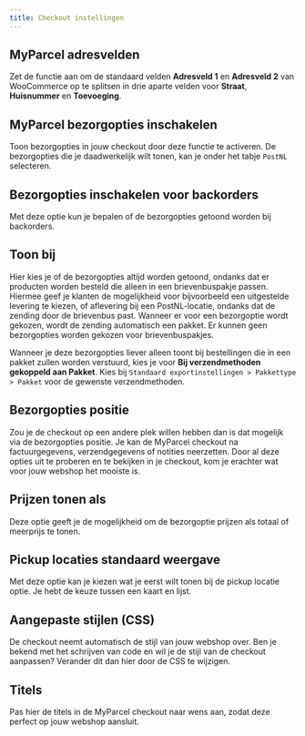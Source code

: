 ```yaml
---
title: Checkout instellingen
---
```


## MyParcel adresvelden

Zet de functie aan om de standaard velden **Adresveld 1** en **Adresveld 2** van
WooCommerce op te splitsen in drie aparte velden voor **Straat**, **Huisnummer**
en **Toevoeging**.

<MPImg src="/documentation/woocommerce/woocommerce-myparcel-adresvelden.svg" alt="woocommerce MyParcel adresvelden" />

## MyParcel bezorgopties inschakelen

Toon bezorgopties in jouw checkout door deze functie te activeren. De
bezorgopties die je daadwerkelijk wilt tonen, kan je onder het tabje `PostNL`
selecteren.

## Bezorgopties inschakelen voor backorders

Met deze optie kun je bepalen of de bezorgopties getoond worden bij backorders.

<MPImg src="/documentation/woocommerce/woocommerce-backorders.svg" alt="woocommerce backorders" />

## Toon bij

Hier kies je of de bezorgopties altijd worden getoond, ondanks dat er producten
worden besteld die alleen in een brievenbuspakje passen. Hiermee geef je klanten
de mogelijkheid voor bijvoorbeeld een uitgestelde levering te kiezen, of
aflevering bij een PostNL-locatie, ondanks dat de zending door de brievenbus
past. Wanneer er voor een bezorgoptie wordt gekozen, wordt de zending
automatisch een pakket. Er kunnen geen bezorgopties worden gekozen voor
brievenbuspakjes.

Wanneer je deze bezorgopties liever alleen toont bij bestellingen die in een
pakket zullen worden verstuurd, kies je voor **Bij verzendmethoden gekoppeld aan
Pakket**. Kies bij `Standaard exportinstellingen > Pakkettype > Pakket` voor de
gewenste verzendmethoden.

<MPImg src="/documentation/woocommerce/woocommerce-toon-delivery-options-bij.svg" alt="woocommerce toon delivery options bij" />

## Bezorgopties positie

Zou je de checkout op een andere plek willen hebben dan is dat mogelijk via de
bezorgopties positie. Je kan de MyParcel checkout na factuurgegevens,
verzendgegevens of notities neerzetten. Door al deze opties uit te proberen en
te bekijken in je checkout, kom je erachter wat voor jouw webshop het mooiste
is.

<MPImg src="/documentation/woocommerce/woocommerce-bezorgoptie-positie.svg" alt="woocommerce bezorgoptie positie" />

## Prijzen tonen als

Deze optie geeft je de mogelijkheid om de bezorgoptie prijzen als totaal of
meerprijs te tonen.

<MPImg src="/documentation/woocommerce/woocoommerce-prijzen-tonen.svg" alt="woocommerce prijzen tonen" />

## Pickup locaties standaard weergave

Met deze optie kan je kiezen wat je eerst wilt tonen bij de pickup locatie
optie. Je hebt de keuze tussen een kaart en lijst.

<MPImg src="/documentation/woocommerce/woocommerce-locaties-standaard-weergave.svg" alt="woocommerce locaties standaard weergave" />

## Aangepaste stijlen (CSS)

De checkout neemt automatisch de stijl van jouw webshop over. Ben je bekend met
het schrijven van code en wil je de stijl van de checkout aanpassen? Verander
dit dan hier door de CSS te wijzigen.

<MPImg src="/documentation/woocommerce/woocommerce-aanpassen-stijlen.svg" alt="woocommerce delivery options stijlen aanpassen" />

## Titels

Pas hier de titels in de MyParcel checkout naar wens aan, zodat deze perfect op
jouw webshop aansluit.

<MPImg src="/documentation/woocommerce/woocommerce-titels-aanpassen.svg" alt="woocommerce titels aanpassen" />
